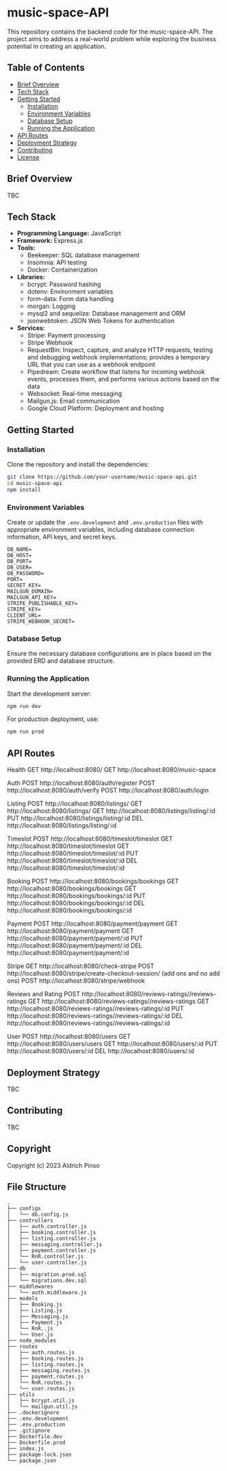 # music-space-API

This repository contains the backend code for the music-space-API. The project aims to address a real-world problem while exploring the business potential in creating an application.

## Table of Contents

- [Brief Overview](#brief-overview)
- [Tech Stack](#tech-stack)
- [Getting Started](#getting-started)
  - [Installation](#installation)
  - [Environment Variables](#environment-variables)
  - [Database Setup](#database-setup)
  - [Running the Application](#running-the-application)
- [API Routes](#api-routes)
- [Deployment Strategy](#deployment-strategy)
- [Contributing](#contributing)
- [License](#license)

## Brief Overview

TBC

## Tech Stack

- **Programming Language:** JavaScript
- **Framework:** Express.js
- **Tools:**
  - Beekeeper: SQL database management
  - Insomnia: API testing
  - Docker: Containerization
- **Libraries:**
  - bcrypt: Password hashing
  - dotenv: Environment variables
  - form-data: Form data handling
  - morgan: Logging
  - mysql2 and sequelize: Database management and ORM
  - jsonwebtoken: JSON Web Tokens for authentication
- **Services:**
  - Stripe: Payment processing
  - Stripe Webhook
  - RequestBin: Inspect, capture, and analyze HTTP requests, testing and debugging webhook implementations; provides a temporary URL that you can use as a webhook endpoint
  - Pipedream: Create workflow that listens for incoming webhook events, processes them, and performs various actions based on the data
  - Websocket: Real-time messaging
  - Mailgun.js: Email communication
  - Google Cloud Platform: Deployment and hosting

## Getting Started

### Installation

Clone the repository and install the dependencies:

```bash
git clone https://github.com/your-username/music-space-api.git
cd music-space-api
npm install
```

### Environment Variables

Create or update the `.env.development` and `.env.production` files with appropriate environment variables, including database connection information, API keys, and secret keys.

```env
DB_NAME=
DB_HOST=
DB_PORT=
DB_USER=
DB_PASSWORD=
PORT=
SECRET_KEY=
MAILGUN_DOMAIN=
MAILGUN_API_KEY=
STRIPE_PUBLISHABLE_KEY=
STRIPE_KEY=
CLIENT_URL=
STRIPE_WEBHOOK_SECRET=
```

### Database Setup

Ensure the necessary database configurations are in place based on the provided ERD and database structure.

### Running the Application

Start the development server:

```bash
npm run dev
```

For production deployment, use:

```bash
npm run prod
```

## API Routes

Health
GET http://localhost:8080/
GET http://localhost:8080/music-space

Auth
POST http://localhost:8080/auth/register
POST http://localhost:8080/auth/verify
POST http://localhost:8080/auth/login

Listing
POST http://localhost:8080/listings/
GET http://localhost:8080/listings/
GET http://localhost:8080/listings/listing/:id
PUT http://localhost:8080/listings/listing/:id
DEL http://localhost:8080/listings/listing/:id

Timeslot 
POST http://localhost:8080/timeslot/timeslot
GET http://localhost:8080/timeslot/timeslot
GET http://localhost:8080/timeslot/timeslot/:id
PUT http://localhost:8080/timeslot/timeslot/:id
DEL http://localhost:8080/timeslot/timeslot/:id

Booking
POST http://localhost:8080/bookings/bookings
GET http://localhost:8080/bookings/bookings
GET http://localhost:8080/bookings/bookings/:id
PUT http://localhost:8080/bookings/bookings/:id
DEL http://localhost:8080/bookings/bookings/:id

Payment
POST http://localhost:8080/payment/payment
GET http://localhost:8080/payment/payment
GET http://localhost:8080/payment/payment/:id
PUT http://localhost:8080/payment/payment/:id
DEL http://localhost:8080/payment/payment/:id

Stripe
GET http://localhost:8080/check-stripe
POST http://localhost:8080/stripe/create-checkout-session/ (add ons and no add ons)
POST http://localhost:8080/stripe/webhook

Reviews and Rating
POST http://localhost:8080/reviews-ratings//reviews-ratings
GET http://localhost:8080/reviews-ratings//reviews-ratings
GET http://localhost:8080/reviews-ratings//reviews-ratings/:id
PUT http://localhost:8080/reviews-ratings//reviews-ratings/:id
DEL http://localhost:8080/reviews-ratings//reviews-ratings/:id

User
POST http://localhost:8080/users
GET http://localhost:8080/users/users
GET http://localhost:8080/users/:id
PUT http://localhost:8080/users/:id 
DEL http://localhost:8080/users/:id 

## Deployment Strategy

TBC

## Contributing

TBC

## Copyright

Copyright (c) 2023 Aldrich Pinso


## File Structure

```
.
├── configs 
│   └── db.config.js 
├── controllers
│   ├── auth.controller.js
│   ├── booking.controller.js
│   ├── listing.controller.js
│   ├── messaging.controller.js
│   ├── payment.controller.js
│   └── RnR.controller.js
│   └── user.controller.js
├── db
│   ├── migration.prod.sql 
│   └── migrations.dev.sql 
├── middlewares
│   └── auth.middleware.js 
├── models 
│   ├── Booking.js
│   ├── Listing.js
│   ├── Messaging.js
│   ├── Payment.js
│   └── RnR..js
│   └── User.js
├── node_modules
├── routes
│   ├── auth.routes.js
│   ├── booking.routes.js
│   ├── listing.routes.js
│   ├── messaging.routes.js
│   ├── payment.routes.js
│   └── RnR.routes.js
│   └── user.routes.js
├── utils
│   ├── bcrypt.util.js 
│   └── mailgun.util.js 
├── .dockerignore 
├── .env.development 
├── .env.production 
├── .gitignore 
├── Dockerfile.dev
├── Dockerfile.prod
├── index.js 
├── package-lock.json
└── package.json
```

